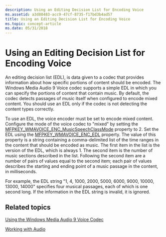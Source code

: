 ```yaml
---
description: Using an Editing Decision List for Encoding Voice
ms.assetid: a3d88483-acc9-47cf-8735-f17bd3b4ad57
title: Using an Editing Decision List for Encoding Voice
ms.topic: concept-article
ms.date: 05/31/2018
---
```


# Using an Editing Decision List for Encoding Voice

An editing decision list (EDL), is data given to a codec that provides information about how specific portions of content should be encoded. The Windows Media Audio 9 Voice codec supports a simple EDL in which you can specify the portions of content that contain music. By default, the codec detects passages of music itself when configured to encode mixed content. You should use an EDL only if the codec is not detecting the content types correctly.

To use an EDL, the voice encoder must be set to encode mixed content. Configure the mode of the voice codec to "mixed" by setting the [MFPKEY\_WMAVOICE\_ENC\_MusicSpeechClassMode](mfpkey-wmavoice-enc-musicspeechclassmodeproperty.md) property to 2. Set the EDL using the [MFPKEY\_WMAVOICE\_ENC\_EDL](mfpkey-wmavoice-enc-edlproperty.md) property. The value of this property is a string containing a comma-delimited list of the time ranges in the content that should be encoded as music. The first item in the list is the version of the EDL, which is always 1. The second item is the number of music sections described in the list. Following the second item are a number of pairs of values equal to the second item; each pair of values describes the starting and ending point of a music passage in the content, in milliseconds.

For example, the EDL string "1, 4, 1000, 2000, 5000, 6000, 9000, 10000, 13000, 14000" specifies four musical passages, each of which is one second long. If the information in the EDL string is invalid, it is ignored.

## Related topics

<dl> <dt>

[Using the Windows Media Audio 9 Voice Codec](usingthewindowsmediaaudio9voicecodec.md)
</dt> <dt>

[Working with Audio](workingwithaudio.md)
</dt> </dl>

 

 



